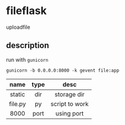# fileflask
uploadfile

## description

run with `gunicorn`

```shell
gunicorn -b 0.0.0.0:8000 -k gevent file:app
```

| name | type | desc |
|:---:|:---:|:---:|
| static | dir | storage dir |
| file.py| py | script to work |
| 8000 | port | using port |
